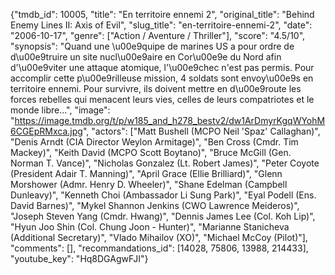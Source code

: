 {"tmdb_id": 10005, "title": "En territoire ennemi 2", "original_title": "Behind Enemy Lines II: Axis of Evil", "slug_title": "en-territoire-ennemi-2", "date": "2006-10-17", "genre": ["Action / Aventure / Thriller"], "score": "4.5/10", "synopsis": "Quand une \u00e9quipe de marines US a pour ordre de d\u00e9truire un site nucl\u00e9aire en Cor\u00e9e du Nord afin d'\u00e9viter une attaque atomique, l'\u00e9chec n'est pas permis. Pour accomplir cette p\u00e9rilleuse mission, 4 soldats sont envoy\u00e9s en territoire ennemi. Pour survivre, ils doivent mettre en d\u00e9route les forces rebelles qui menacent leurs vies, celles de leurs compatriotes et le monde libre...", "image": "https://image.tmdb.org/t/p/w185_and_h278_bestv2/dw1ArDmyrKgqWYohM6CGEpRMxca.jpg", "actors": ["Matt Bushell (MCPO Neil 'Spaz' Callaghan)", "Denis Arndt (CIA Director Weylon Armitage)", "Ben Cross (Cmdr. Tim Mackey)", "Keith David (MCPO Scott Boytano)", "Bruce McGill (Gen. Norman T. Vance)", "Nicholas Gonzalez (Lt. Robert James)", "Peter Coyote (President Adair T. Manning)", "April Grace (Ellie Brilliard)", "Glenn Morshower (Admr. Henry D. Wheeler)", "Shane Edelman (Campbell Dunleavy)", "Kenneth Choi (Ambassador Li Sung Park)", "Eyal Podell (Ens. David Barnes)", "Mykel Shannon Jenkins (CWO Lawrence Meideros)", "Joseph Steven Yang (Cmdr. Hwang)", "Dennis James Lee (Col. Koh Lip)", "Hyun Joo Shin (Col. Chung Joon - Hunter)", "Marianne Stanicheva (Additional Secretary)", "Vlado Mihailov (XO)", "Michael McCoy (Pilot)"], "comments": [], "recommandations_id": [14028, 75806, 13988, 214433], "youtube_key": "Hq8DGAgwFJI"}
